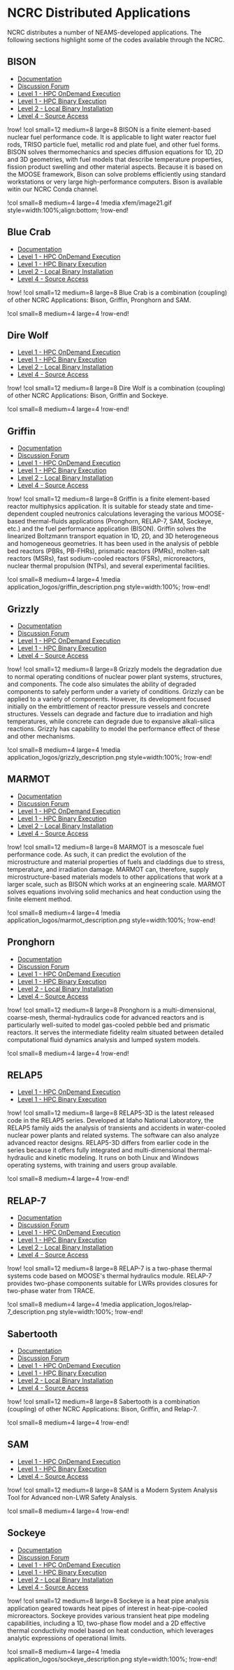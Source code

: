 # NCRC Distributed Applications

NCRC distributes a number of NEAMS-developed applications. The following sections highlight some of the codes available through the NCRC.

## BISON

- [Documentation](https://mooseframework.org/bison)
- [Discussion Forum](https://bison-discourse.hpcondemand.inl.gov)
- [Level 1 - HPC OnDemand Execution](ncrc/applications/ncrc_bison_ondemand.md)
- [Level 1 - HPC Binary Execution](ncrc/applications/hpc_bison.md)
- [Level 2 - Local Binary Installation](ncrc/applications/conda_bison.md)
- [Level 4 - Source Access](https://hpcgitlab.hpcondemand.inl.gov/idaholab/bison)

!row!
!col small=12 medium=8 large=8
BISON is a finite element-based nuclear fuel performance code. It is applicable to light water reactor fuel rods, TRISO particle fuel, metallic rod and plate fuel, and other fuel forms. BISON solves thermomechanics and species diffusion equations for 1D, 2D and 3D geometries, with fuel models that describe temperature properties, fission product swelling and other material aspects. Because it is based on the MOOSE framework, Bison can solve problems efficiently using standard workstations or very large high-performance computers. Bison is available witin our NCRC Conda channel.

!col small=8 medium=4 large=4
!media xfem/image21.gif style=width:100%;align:bottom;
!row-end!

## Blue Crab

- [Documentation](https://bluecrab-dev.hpcondemand.inl.gov)
- [Level 1 - HPC OnDemand Execution](ncrc/applications/ncrc_bluecrab_ondemand.md)
- [Level 1 - HPC Binary Execution](ncrc/applications/hpc_bluecrab.md)
- [Level 2 - Local Binary Installation](ncrc/applications/conda_bluecrab.md)
- [Level 4 - Source Access](https://hpcgitlab.hpcondemand.inl.gov/idaholab/blue_crab)

!row!
!col small=12 medium=8 large=8
Blue Crab is a combination (coupling) of other NCRC Applications: Bison, Griffin, Pronghorn and SAM.

!col small=8 medium=4 large=4
!row-end!

## Dire Wolf

- [Level 1 - HPC OnDemand Execution](ncrc/applications/ncrc_direwolf_ondemand.md)
- [Level 1 - HPC Binary Execution](ncrc/applications/hpc_direwolf.md)
- [Level 2 - Local Binary Installation](ncrc/applications/conda_direwolf.md)
- [Level 4 - Source Access](https://hpcgitlab.hpcondemand.inl.gov/idaholab/dire_wolf)

!row!
!col small=12 medium=8 large=8
Dire Wolf is a combination (coupling) of other NCRC Applications: Bison, Griffin and Sockeye.

!col small=8 medium=4 large=4
!row-end!


## Griffin

- [Documentation](https://griffin-docs.hpcondemand.inl.gov/latest/)
- [Discussion Forum](https://griffin-discourse.hpcondemand.inl.gov)
- [Level 1 - HPC OnDemand Execution](ncrc/applications/ncrc_griffin_ondemand.md)
- [Level 1 - HPC Binary Execution](ncrc/applications/hpc_griffin.md)
- [Level 2 - Local Binary Installation](ncrc/applications/conda_griffin.md)
- [Level 4 - Source Access](https://github.inl.gov/ncrc/griffin)

!row!
!col small=12 medium=8 large=8
Griffin is a finite element-based reactor multiphysics application. It is suitable for steady state and time-dependent coupled neutronics calculations leveraging the various MOOSE-based thermal-fluids applications (Pronghorn, RELAP-7, SAM, Sockeye, etc.) and the fuel performance application (BISON). Griffin solves the linearized Boltzmann transport equation in 1D, 2D, and 3D heterogeneous and homogeneous geometries. It has been used in the analysis of pebble bed reactors (PBRs, PB-FHRs), prismatic reactors (PMRs), molten-salt reactors (MSRs), fast sodium-cooled reactors (FSRs), microreactors, nuclear thermal propulsion (NTPs), and several experimental facilities.

!col small=8 medium=4 large=4
!media application_logos/griffin_description.png style=width:100%;
!row-end!

## Grizzly

- [Documentation](https://grizzly-docs.hpcondemand.inl.gov/latest/)
- [Discussion Forum](https://grizzly-discourse.hpcondemand.inl.gov)
- [Level 1 - HPC OnDemand Execution](ncrc/applications/ncrc_grizzly_ondemand.md)
- [Level 1 - HPC Binary Execution](ncrc/applications/hpc_grizzly.md)
- [Level 4 - Source Access](https://hpcgitlab.hpcondemand.inl.gov/idaholab/grizzly)

!row!
!col small=12 medium=8 large=8
Grizzly models the degradation due to normal operating conditions of nuclear power plant systems, structures, and components. The code also simulates the ability of degraded components to safely perform under a variety of conditions. Grizzly can be applied to a variety of components. However, its development focused initially on the embrittlement of reactor pressure vessels and concrete structures. Vessels can degrade and facture due to irradiation and high temperatures, while concrete can degrade due to expansive alkali-silica reactions. Grizzly has capability to model the performance effect of these and other mechanisms.

!col small=8 medium=4 large=4
!media application_logos/grizzly_description.png style=width:100%;
!row-end!

## MARMOT

- [Documentation](https://marmot-docs.hpcondemand.inl.gov/latest/)
- [Discussion Forum](https://marmot-discourse.hpcondemand.inl.gov)
- [Level 1 - HPC OnDemand Execution](ncrc/applications/ncrc_marmot_ondemand.md)
- [Level 1 - HPC Binary Execution](ncrc/applications/hpc_marmot.md)
- [Level 2 - Local Binary Installation](ncrc/applications/conda_marmot.md)
- [Level 4 - Source Access](https://hpcgitlab.hpcondemand.inl.gov/idaholab/marmot)

!row!
!col small=12 medium=8 large=8
MARMOT is a mesoscale fuel performance code. As such, it can predict the evolution of the microstructure and material properties of fuels and claddings due to stress, temperature, and irradiation damage. MARMOT can, therefore, supply microstructure-based materials models to other applications that work at a larger scale, such as BISON which works at an engineering scale. MARMOT solves equations involving solid mechanics and heat conduction using the finite element method.

!col small=8 medium=4 large=4
!media application_logos/marmot_description.png style=width:100%;
!row-end!

## Pronghorn

- [Documentation](https://pronghorn-docs.hpcondemand.inl.gov/latest/)
- [Discussion Forum](https://pronghorn-discourse.hpcondemand.inl.gov)
- [Level 1 - HPC OnDemand Execution](ncrc/applications/ncrc_pronghorn_ondemand.md)
- [Level 1 - HPC Binary Execution](ncrc/applications/hpc_pronghorn.md)
- [Level 2 - Local Binary Installation](ncrc/applications/conda_pronghorn.md)
- [Level 4 - Source Access](https://hpcgitlab.hpcondemand.inl.gov/idaholab/pronghorn)

!row!
!col small=12 medium=8 large=8
Pronghorn is a multi-dimensional, coarse-mesh, thermal-hydraulics code for advanced reactors and is particularly well-suited to model gas-cooled pebble bed and prismatic reactors. It serves the intermediate fidelity realm situated between detailed computational fluid dynamics analysis and lumped system models.

!col small=8 medium=4 large=4
!row-end!

## RELAP5

- [Level 1 - HPC OnDemand Execution](ncrc/applications/ncrc_relap5_ondemand.md)
- [Level 1 - HPC Binary Execution](ncrc/applications/hpc_relap5.md)

!row!
!col small=12 medium=8 large=8
RELAP5-3D is the latest released code in the RELAP5 series. Developed at Idaho National Laboratory, the RELAP5 family aids the analysis of transients and accidents in water-cooled nuclear power plants and related systems. The software can also analyze advanced reactor designs. RELAP5-3D differs from earlier code in the series because it offers fully integrated and multi-dimensional thermal-hydraulic and kinetic modeling. It runs on both Linux and Windows operating systems, with training and users group available.

!col small=8 medium=4 large=4
!row-end!

## RELAP-7

- [Documentation](https://relap7-docs.hpcondemand.inl.gov/latest/)
- [Discussion Forum](https://relap7-discourse.hpcondemand.inl.gov)
- [Level 1 - HPC OnDemand Execution](ncrc/applications/ncrc_relap7_ondemand.md)
- [Level 1 - HPC Binary Execution](ncrc/applications/hpc_relap7.md)
- [Level 2 - Local Binary Installation](ncrc/applications/conda_relap7.md)
- [Level 4 - Source Access](https://hpcgitlab.hpcondemand.inl.gov/idaholab/relap-7)

!row!
!col small=12 medium=8 large=8
RELAP-7 is a two-phase thermal systems code based on MOOSE's thermal hydraulics module. RELAP-7 provides two-phase components suitable for LWRs provides closures for two-phase water from TRACE.

!col small=8 medium=4 large=4
!media application_logos/relap-7_description.png style=width:100%;
!row-end!

## Sabertooth

- [Documentation](https://sabertooth-docs.hpcondemand.inl.gov/latest/)
- [Discussion Forum](https://sabertooth-discourse.hpcondemand.inl.gov)
- [Level 1 - HPC OnDemand Execution](ncrc/applications/ncrc_sabertooth_ondemand.md)
- [Level 1 - HPC Binary Execution](ncrc/applications/hpc_sabertooth.md)
- [Level 2 - Local Binary Installation](ncrc/applications/conda_sabertooth.md)
- [Level 4 - Source Access](https://hpcgitlab.hpcondemand.inl.gov/idaholab/sabertooth)

!row!
!col small=12 medium=8 large=8
Sabertooth is a combination (coupling) of other NCRC Applications: Bison, Griffin, and Relap-7.

!col small=8 medium=4 large=4
!row-end!

## SAM

- [Level 1 - HPC OnDemand Execution](ncrc/applications/ncrc_sam_ondemand.md)
- [Level 1 - HPC Binary Execution](ncrc/applications/hpc_sam.md)
- [Level 4 - Source Access](https://hpcgitlab.hpcondemand.inl.gov/idaholab/sam)

!row!
!col small=12 medium=8 large=8
SAM is a Modern System Analysis Tool for Advanced non-LWR Safety Analysis.

!col small=8 medium=4 large=4
!row-end!

## Sockeye

- [Documentation](https://sockeye-docs.hpcondemand.inl.gov/latest/)
- [Discussion Forum](https://sockeye-discourse.hpcondemand.inl.gov)
- [Level 1 - HPC OnDemand Execution](ncrc/applications/ncrc_sockeye_ondemand.md)
- [Level 1 - HPC Binary Execution](ncrc/applications/hpc_sockeye.md)
- [Level 2 - Local Binary Installation](ncrc/applications/conda_sockeye.md)
- [Level 4 - Source Access](https://hpcgitlab.hpcondemand.inl.gov/idaholab/sockeye)

!row!
!col small=12 medium=8 large=8
Sockeye is a heat pipe analysis application geared towards heat pipes of interest in heat-pipe-cooled microreactors. Sockeye provides various transient heat pipe modeling capabilities, including a 1D, two-phase flow model and a 2D effective thermal conductivity model based on heat conduction, which leverages analytic expressions of operational limits.

!col small=8 medium=4 large=4
!media application_logos/sockeye_description.png style=width:100%;
!row-end!
